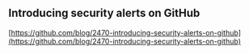 ## Introducing security alerts on GitHub
  
  [https://github.com/blog/2470-introducing-security-alerts-on-github](https://github.com/blog/2470-introducing-security-alerts-on-github)